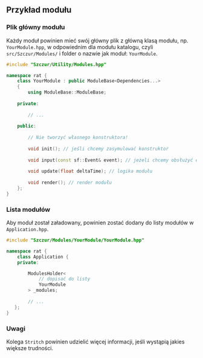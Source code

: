 
Przykład modułu
---------------



### Plik główny modułu

Każdy moduł powinien mieć swój główny plik z główną klasą modułu, np. `YourModule.hpp`, w odpowiednim dla modułu katalogu, czyli `src/Szczur/Modules/` i folder o nazwie jak moduł: `YourModule`.

```cpp
#include "Szczur/Utility/Modules.hpp"

namespace rat {
    class YourModule : public ModuleBase<Dependencies...> 
	{
		using ModuleBase::ModuleBase;
		
    private:
        
        // ...
        
    public:
        
        // Nie tworzyć własnego konstruktora!
        
        void init(); // jeśli chcemy zasymulować konstruktor
        
        void input(const sf::Event& event); // jeżeli chcemy obsłużyć eventy
        
        void update(float deltaTime); // logika modułu
        
        void render(); // render modułu
    };
}
```



### Lista modułów

Aby moduł został załadowany, powinien zostać dodany do listy modułów w `Application.hpp`.

```cpp
#include "Szczur/Modules/YourModule/YourModule.hpp"

namespace rat {
    class Application {
    private:

        ModulesHolder<
            // dopisać do listy
            YourModule
        > _modules;
    
        // ...
   };
}
```



### Uwagi

Kolega `Stritch` powinien udzielić więcej informacji, jeśli wystąpią jakies większe trudności.


